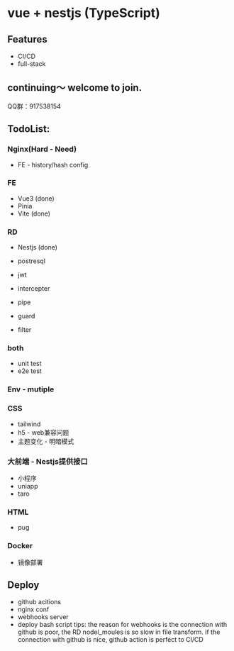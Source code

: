 # vue + nestjs (TypeScript)

## Features
- CI/CD
- full-stack

## continuing～ welcome to join.
  QQ群：917538154

## TodoList:
### Nginx(Hard - Need)
  - FE - history/hash config

### FE
  - Vue3 (done)
  - Pinia
  - Vite (done)

### RD
  - Nestjs (done)
  - postresql
  - jwt

  - intercepter
  - pipe
  - guard
  - filter

### both
- unit test
- e2e test

### Env - mutiple

### CSS
  - tailwind
  - h5 - web兼容问题
  - 主题变化 - 明暗模式

### 大前端 - Nestjs提供接口
  - 小程序
  - uniapp
  - taro
  
### HTML
  - pug

### Docker
  - 镜像部署

## Deploy
  - github acitions
  - nginx conf
  - webhooks server
  - deploy bash script
  tips: the reason for webhooks is the connection with github is poor, the RD nodel_moules is so slow in file transform. if the connection with github is nice, github action is perfect to CI/CD
